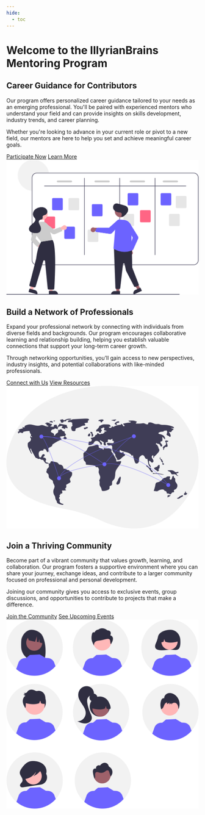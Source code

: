 ```yaml
---
hide:
  - toc
---
```

# **Welcome to the IllyrianBrains Mentoring Program**

<div class="section card">
    <div class="section-content">
        <h2>Career Guidance for Contributors</h2>
        <p>Our program offers personalized career guidance tailored to your needs as an emerging professional. You'll be paired with experienced mentors who understand your field and can provide insights on skills development, industry trends, and career planning.</p>
        <p>Whether you're looking to advance in your current role or pivot to a new field, our mentors are here to help you set and achieve meaningful career goals.</p>
        <a href="application.md" class="cta-button">Participate Now</a>
        <a href="overview.md" class="cta-button">Learn More</a>
    </div>
    <div class="section-image">
        <img src="assets/imgs/undraw_scrum_board_re_wk7v.svg" alt="Advance in Career">
    </div>
</div>

<div class="section reverse card">
    <div class="section-content">
        <h2>Build a Network of Professionals</h2>
        <p>Expand your professional network by connecting with individuals from diverse fields and backgrounds. Our program encourages collaborative learning and relationship building, helping you establish valuable connections that support your long-term career growth.</p>
        <p>Through networking opportunities, you’ll gain access to new perspectives, industry insights, and potential collaborations with like-minded professionals.</p>
        <a href="network.md" class="cta-button">Connect with Us</a>
        <a href="resources.md" class="cta-button">View Resources</a>
    </div>
    <div class="section-image">
        <img src="assets/imgs/undraw_connected_world_wuay.svg" alt="Professional Network">
    </div>
</div>

<div class="section card">
    <div class="section-content">
        <h2>Join a Thriving Community</h2>
        <p>Become part of a vibrant community that values growth, learning, and collaboration. Our program fosters a supportive environment where you can share your journey, exchange ideas, and contribute to a larger community focused on professional and personal development.</p>
        <p>Joining our community gives you access to exclusive events, group discussions, and opportunities to contribute to projects that make a difference.</p>
        <a href="community.md" class="cta-button">Join the Community</a>
        <a href="events.md" class="cta-button">See Upcoming Events</a>
    </div>
    <div class="section-image">
        <img src="assets/imgs/undraw_team_re_0bfe.svg" alt="Community Building">
    </div>
</div>
